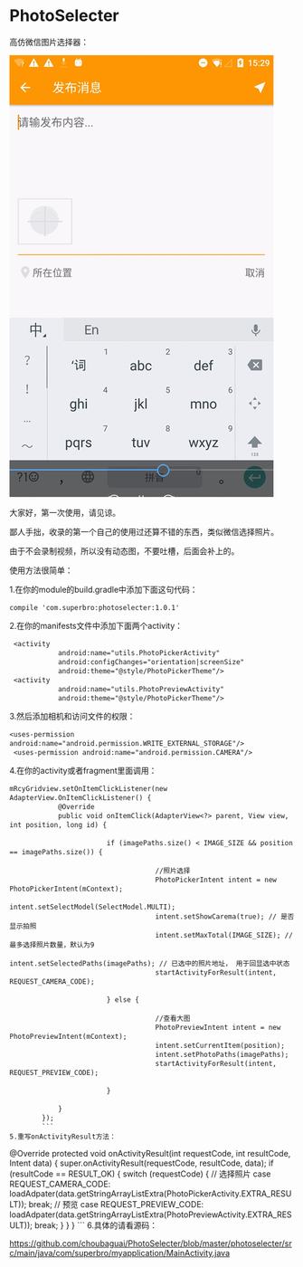 # PhotoSelecter
高仿微信图片选择器：

![image](https://github.com/choubaguai/PhotoSelecter/blob/master/GIF.gif ) 

大家好，第一次使用，请见谅。


鄙人手拙，收录的第一个自己的使用过还算不错的东西，类似微信选择照片。


由于不会录制视频，所以没有动态图，不要吐槽，后面会补上的。


使用方法很简单：


1.在你的module的build.gradle中添加下面这句代码：
```
compile 'com.superbro:photoselecter:1.0.1'
```
2.在你的manifests文件中添加下面两个activity：

```
 <activity
            android:name="utils.PhotoPickerActivity"
            android:configChanges="orientation|screenSize"
            android:theme="@style/PhotoPickerTheme"/>
 <activity
            android:name="utils.PhotoPreviewActivity"
            android:theme="@style/PhotoPickerTheme"/>
```            
3.然后添加相机和访问文件的权限：
```
<uses-permission android:name="android.permission.WRITE_EXTERNAL_STORAGE"/>
 <uses-permission android:name="android.permission.CAMERA"/>
``` 
4.在你的activity或者fragment里面调用：
```
mRcyGridview.setOnItemClickListener(new AdapterView.OnItemClickListener() {
            @Override
            public void onItemClick(AdapterView<?> parent, View view, int position, long id) {

                        if (imagePaths.size() < IMAGE_SIZE && position == imagePaths.size()) {

                                    //照片选择
                                    PhotoPickerIntent intent = new PhotoPickerIntent(mContext);
                                    intent.setSelectModel(SelectModel.MULTI);
                                    intent.setShowCarema(true); // 是否显示拍照
                                    intent.setMaxTotal(IMAGE_SIZE); // 最多选择照片数量，默认为9
                                    intent.setSelectedPaths(imagePaths); // 已选中的照片地址， 用于回显选中状态
                                    startActivityForResult(intent, REQUEST_CAMERA_CODE);

                        } else {

                                    //查看大图
                                    PhotoPreviewIntent intent = new PhotoPreviewIntent(mContext);
                                    intent.setCurrentItem(position);
                                    intent.setPhotoPaths(imagePaths);
                                    startActivityForResult(intent, REQUEST_PREVIEW_CODE);

                        }

            }
        });
        ```
5.重写onActivityResult方法：
```
@Override
    protected void onActivityResult(int requestCode, int resultCode, Intent data) {
        super.onActivityResult(requestCode, resultCode, data);
        if (resultCode == RESULT_OK) {
            switch (requestCode) {
                // 选择照片
                case REQUEST_CAMERA_CODE:
                    loadAdpater(data.getStringArrayListExtra(PhotoPickerActivity.EXTRA_RESULT));
                    break;
                // 预览
                case REQUEST_PREVIEW_CODE:
                    loadAdpater(data.getStringArrayListExtra(PhotoPreviewActivity.EXTRA_RESULT));
                    break;
            }
        }
    }
    ```
6.具体的请看源码： 

https://github.com/choubaguai/PhotoSelecter/blob/master/photoselecter/src/main/java/com/superbro/myapplication/MainActivity.java
